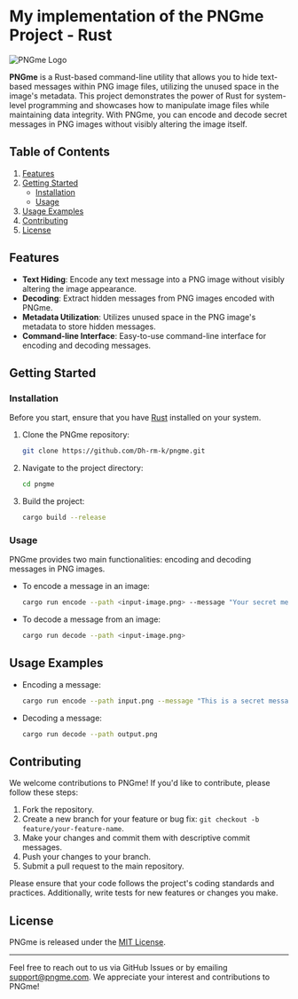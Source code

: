 # My implementation of the PNGme Project - Rust

![PNGme Logo](https://upload.wikimedia.org/wikipedia/commons/d/d5/Rust_programming_language_black_logo.svg)

**PNGme** is a Rust-based command-line utility that allows you to hide text-based messages within PNG image files, utilizing the unused space in the image's metadata. This project demonstrates the power of Rust for system-level programming and showcases how to manipulate image files while maintaining data integrity. With PNGme, you can encode and decode secret messages in PNG images without visibly altering the image itself.

## Table of Contents

1. [Features](#features)
2. [Getting Started](#getting-started)
    - [Installation](#installation)
    - [Usage](#usage)
3. [Usage Examples](#usage-examples)
4. [Contributing](#contributing)
5. [License](#license)

## Features

- **Text Hiding**: Encode any text message into a PNG image without visibly altering the image appearance.
- **Decoding**: Extract hidden messages from PNG images encoded with PNGme.
- **Metadata Utilization**: Utilizes unused space in the PNG image's metadata to store hidden messages.
- **Command-line Interface**: Easy-to-use command-line interface for encoding and decoding messages.

## Getting Started

### Installation

Before you start, ensure that you have [Rust](https://www.rust-lang.org/tools/install) installed on your system.

1. Clone the PNGme repository:

    ```bash
    git clone https://github.com/Dh-rm-k/pngme.git
    ```

2. Navigate to the project directory:

    ```bash
    cd pngme
    ```

3. Build the project:

    ```bash
    cargo build --release
    ```

### Usage

PNGme provides two main functionalities: encoding and decoding messages in PNG images.

- To encode a message in an image:

    ```bash
    cargo run encode --path <input-image.png> --message "Your secret message"
    ```

- To decode a message from an image:

    ```bash
    cargo run decode --path <input-image.png>
    ```

## Usage Examples

- Encoding a message:

    ```bash
    cargo run encode --path input.png --message "This is a secret message."
    ```

- Decoding a message:

    ```bash
    cargo run decode --path output.png
    ```

## Contributing

We welcome contributions to PNGme! If you'd like to contribute, please follow these steps:

1. Fork the repository.
2. Create a new branch for your feature or bug fix: `git checkout -b feature/your-feature-name`.
3. Make your changes and commit them with descriptive commit messages.
4. Push your changes to your branch.
5. Submit a pull request to the main repository.

Please ensure that your code follows the project's coding standards and practices. Additionally, write tests for new features or changes you make.

## License

PNGme is released under the [MIT License](LICENSE).

---

Feel free to reach out to us via GitHub Issues or by emailing support@pngme.com. We appreciate your interest and contributions to PNGme!
